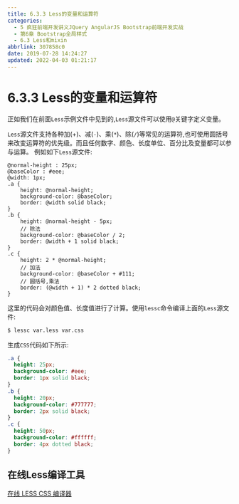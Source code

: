 ```yaml
---
title: 6.3.3 Less的变量和运算符
categories: 
  - 5 疯狂前端开发讲义JQuery AngularJS Bootstrap前端开发实战
  - 第6章 Bootstrap全局样式
  - 6.3 Less和mixin
abbrlink: 307858c0
date: 2019-07-28 14:24:27
updated: 2022-04-03 01:21:17
---
```

# 6.3.3 Less的变量和运算符 #
正如我们在前面`Less`示例文件中见到的,`Less`源文件可以使用`@`关键字定义变量。

`Less`源文件支持各种加(+)、减(`-`)、乘(`*`)、除(`/`)等常见的运算符,也可使用圆括号来改变运算符的优先级。而且任何数字、颜色、长度单位、百分比及变量都可以参与运算。
例如如下`Less`源文件:
```less
@normal-height : 25px;
@baseColor : #eee;
@width: 1px;
.a {
    height: @normal-height;
    background-color: @baseColor;
    border: @width solid black;
}
.b {
    height: @normal-height - 5px;
    // 除法
    background-color: @baseColor / 2;
    border: @width + 1 solid black;
}
.c {
    height: 2 * @normal-height;
    // 加法
    background-color: @baseColor + #111;
    // 圆括号,乘法
    border: (@width + 1) * 2 dotted black;
}
```
这里的代码会对颜色值、长度值进行了计算。使用`lessc`命令编译上面的`Less`源文件:
```cmd
$ lessc var.less var.css
```
生成`CSS`代码如下所示:
```css
.a {
  height: 25px;
  background-color: #eee;
  border: 1px solid black;
}
.b {
  height: 20px;
  background-color: #777777;
  border: 2px solid black;
}
.c {
  height: 50px;
  background-color: #ffffff;
  border: 4px dotted black;
}
```

## 在线Less编译工具 ##
[在线 LESS CSS 编译器](http://tool.oschina.net/less)

